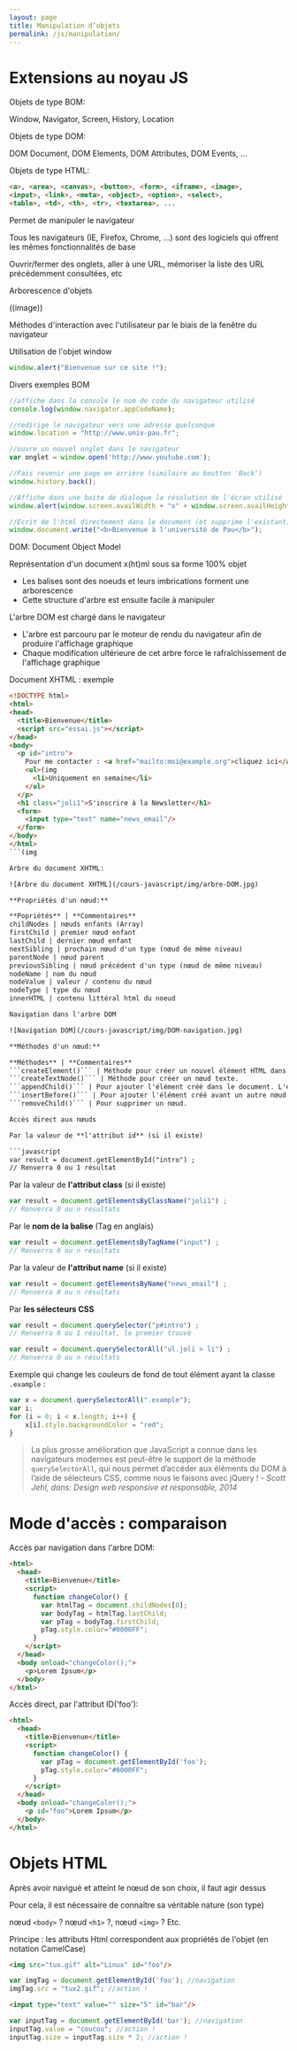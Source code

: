 ```yaml
---
layout: page
title: Manipulation d’objets
permalink: /js/manipulation/
---
```


Extensions au noyau JS
==

Objets de type BOM:

Window, Navigator, Screen, History, Location

Objets de type DOM:

DOM Document, DOM Elements, DOM Attributes, DOM Events, ...

Objets de type HTML:

```html
<a>, <area>, <canvas>, <button>, <form>, <iframe>, <image>,
<input>, <link>, <meta>, <object>, <option>, <select>, 
<table>, <td>, <th>, <tr>, <textarea>, ...
```

Permet de manipuler le navigateur
 
Tous les navigateurs (IE, Firefox, Chrome, ...) sont des logiciels qui offrent les mêmes fonctionnalités de base
 
Ouvrir/fermer des onglets, aller à une URL, mémoriser la liste des URL précédemment consultées, etc
 
Arborescence d'objets
 
((image))

Méthodes d'interaction avec l'utilisateur par le biais de la fenêtre du navigateur

Utilisation de l'objet window

```javascript
window.alert("Bienvenue sur ce site !");
```

Divers exemples BOM

```javascript
//affiche dans la console le nom de code du navigateur utilisé
console.log(window.navigator.appCodeName);

//redirige le navigateur vers une adresse quelconque
window.location = "http://www.univ-pau.fr";

//ouvre un nouvel onglet dans le navigateur
var onglet = window.open('http://www.youtube.com');

//Fais revenir une page en arrière (similaire au boutton 'Back')
window.history.back();

//Affiche dans une boite de dialogue la résolution de l'écran utilisé
window.alert(window.screen.availWidth + "x" + window.screen.availHeight);

//Ecrit de l'html directement dans le document (et supprime l'existant)
window.document.write("<b>Bienvenue à l'université de Pau</b>");
```

DOM: Document Object Model

Représentation d'un document x(ht)ml sous sa
forme 100% objet

* Les balises sont des noeuds et leurs imbrications forment une arborescence
* Cette structure d'arbre est ensuite facile à manipuler

L'arbre DOM est chargé dans le navigateur

* L'arbre est parcouru par le moteur de rendu du navigateur afin de produire l'affichage graphique
* Chaque modification ultérieure de cet arbre force le rafraîchissement de l'affichage graphique

Document XHTML : exemple

```html
<!DOCTYPE html>
<html>
<head>
  <title>Bienvenue</title>
  <script src="essai.js"></script>
</head>
<body>
  <p id="intro">
    Pour me contacter : <a href="mailto:moi@example.org">cliquez ici</a>
    <ul>(img
      <li>Uniquement en semaine</li>
    </ul>
  </p>
  <h1 class="joli1">S'inscrire à la Newsletter</h1>
  <form>
    <input type="text" name="news_email"/>
  </form>
</body>
</html>
```(img

Arbre du document XHTML:

![Arbre du document XHTML](/cours-javascript/img/arbre-DOM.jpg)

**Propriétés d'un nœud:**

**Popriétés** | **Commentaires**
childNodes | nœuds enfants (Array)
firstChild | premier nœud enfant
lastChild | dernier nœud enfant
nextSibling | prochain nœud d'un type (nœud de même niveau)
parentNode | nœud parent
previousSibling | nœud précédent d'un type (nœud de même niveau)
nodeName | nom du nœud
nodeValue | valeur / contenu du nœud
nodeType | type du nœud
innerHTML | contenu littéral html du noeud

Navigation dans l'arbre DOM

![Navigation DOM](/cours-javascript/img/DOM-navigation.jpg)

**Méthodes d'un nœud:**

**Méthodes** | **Commentaires**
```createElement()``` | Méthode pour créer un nouvel élément HTML dans le document (div, p, span, a, form, input, etc...).
```createTextNode()``` | Méthode pour créer un nœud texte.
```appendChild()``` | Pour ajouter l'élément créé dans le document. L'élément sera ajouté comme étant le dernier nœud enfant d'un élément parent.
```insertBefore()``` | Pour ajouter l'élément créé avant un autre nœud.
```removeChild()``` | Pour supprimer un nœud.

Accès direct aux nœuds

Par la valeur de **l'attribut id** (si il existe)

```javascript
var result = document.getElementById("intro") ;
// Renverra 0 ou 1 résultat
```  

Par la valeur de **l'attribut class** (si il existe)

```javascript
var result = document.getElementsByClassName("joli1") ;
// Renverra 0 ou n résultats
```      


Par le **nom de la balise** (Tag en anglais)

```javascript
var result = document.getElementsByTagName("input") ;
// Renverra 0 ou n résultats
```   


Par la valeur de **l'attribut name** (si il existe)

```javascript
var result = document.getElementsByName("news_email") ;
// Renverra 0 ou n résultats
```  

Par **les sélecteurs CSS**  

```javascript
var result = document.querySelector("p#intro") ;
// Renverra 0 ou 1 résultat, le premier trouvé
```  


```javascript
var result = document.querySelectorAll("ul.joli > li") ;
// Renverra 0 ou n résultats
```

Exemple qui change les couleurs de fond de tout élément ayant la classe ```.example``` :

```javascript
var x = document.querySelectorAll(".example");
var i;
for (i = 0; i < x.length; i++) {
    x[i].style.backgroundColor = "red";
}
```

> La plus grosse amélioration que JavaScript a connue dans les navigateurs modernes est peut-être le support de la méthode `querySelectorAll`, qui nous permet d’accéder aux éléments du DOM à l’aide de sélecteurs CSS, comme nous le faisons avec jQuery ! - *Scott Jehl, dans: Design web responsive et responsable, 2014*        

Mode d'accès : comparaison
===

Accès par navigation dans l'arbre DOM:

```html
<html>
  <head>
    <title>Bienvenue</title>
    <script>
      function changeColor() {
        var htmlTag = document.childNodes[0];
        var bodyTag = htmlTag.lastChild;
        var pTag = bodyTag.firstChild;
        pTag.style.color="#0000FF";
      }
    </script>
  </head>
  <body onload="changeColor();">
    <p>Lorem Ipsum</p>
  </body>
</html>
```

Accès direct, par l'attribut ID('foo'): 

```html
<html>
  <head>
    <title>Bienvenue</title>
    <script>
      function changeColor() {
        var pTag = document.getElementById('foo');
        pTag.style.color="#0000FF";
      }
    </script>
  </head>
  <body onload="changeColor();">
    <p id="foo">Lorem Ipsum</p>
  </body>
</html>
```

Objets HTML
===

Après avoir navigué et atteint le nœud de son choix, il faut agir dessus

Pour cela, il est nécessaire de connaître sa véritable nature (son type)

nœud ```<body>``` ? nœud ```<h1>``` ?, nœud ```<img>``` ? Etc.

Principe : les attributs Html correspondent aux propriétés de l'objet (en notation CamelCase)

```html
<img src="tux.gif" alt="Linux" id="foo"/>
```

```javascript
var imgTag = document.getElementById('foo'); //navigation
imgTag.src = "tux2.gif"; //action !
```

```html
<input type="text" value="" size="5" id="bar"/>
```

```javascript
var inputTag = document.getElementById('bar'); //navigation
inputTag.value = "coucou"; //action !
inputTag.size = inputTag.size * 2; //action !
```
